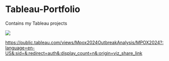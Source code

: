 # Tableau-Portfolio

Contains my Tableau projects

<div class='tableauPlaceholder' id='viz1730202674950' style='position: relative'><noscript><a href='#'><img alt=' ' src='https:&#47;&#47;public.tableau.com&#47;static&#47;images&#47;Mp&#47;Mpox2024OutbreakAnalysis&#47;MPOX2024&#47;1_rss.png' style='border: none' /></a></noscript><object class='tableauViz'  style='display:none;'><param name='host_url' value='https%3A%2F%2Fpublic.tableau.com%2F' /> <param name='embed_code_version' value='3' /> <param name='site_root' value='' /><param name='name' value='Mpox2024OutbreakAnalysis&#47;MPOX2024' /><param name='tabs' value='yes' /><param name='toolbar' value='yes' /><param name='static_image' value='https:&#47;&#47;public.tableau.com&#47;static&#47;images&#47;Mp&#47;Mpox2024OutbreakAnalysis&#47;MPOX2024&#47;1.png' /> <param name='animate_transition' value='yes' /><param name='display_static_image' value='yes' /><param name='display_spinner' value='yes' /><param name='display_overlay' value='yes' /><param name='display_count' value='yes' /><param name='language' value='en-US' /></object></div>                <script type='text/javascript'>                    var divElement = document.getElementById('viz1730202674950');                    var vizElement = divElement.getElementsByTagName('object')[0];                    if ( divElement.offsetWidth > 800 ) { vizElement.style.minWidth='1100px';vizElement.style.maxWidth='100%';vizElement.style.minHeight='600px';vizElement.style.maxHeight=(divElement.offsetWidth*0.75)+'px';} else if ( divElement.offsetWidth > 500 ) { vizElement.style.minWidth='1100px';vizElement.style.maxWidth='100%';vizElement.style.minHeight='600px';vizElement.style.maxHeight=(divElement.offsetWidth*0.75)+'px';} else { vizElement.style.width='100%';vizElement.style.minHeight='1600px';vizElement.style.maxHeight=(divElement.offsetWidth*1.77)+'px';}                     var scriptElement = document.createElement('script');                    scriptElement.src = 'https://public.tableau.com/javascripts/api/viz_v1.js';                    vizElement.parentNode.insertBefore(scriptElement, vizElement);                </script>



https://public.tableau.com/views/Mpox2024OutbreakAnalysis/MPOX2024?:language=en-US&:sid=&:redirect=auth&:display_count=n&:origin=viz_share_link
